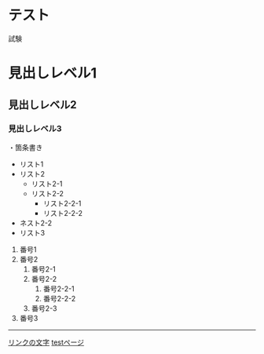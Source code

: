 # テスト

試験

# 見出しレベル1

## 見出しレベル2

### 見出しレベル3

・箇条書き
- リスト1
- リスト2
  - リスト2-1
  - リスト2-2
    - リスト2-2-1
    - リスト2-2-2
- ネスト2-2
- リスト3

1. 番号1
1. 番号2
   1. 番号2-1
   1. 番号2-2
      1. 番号2-2-1
      1. 番号2-2-2
   1. 番号2-3
1. 番号3

---

[リンクの文字](https://www.google.co.jp/)
[testページ](./test.html)
